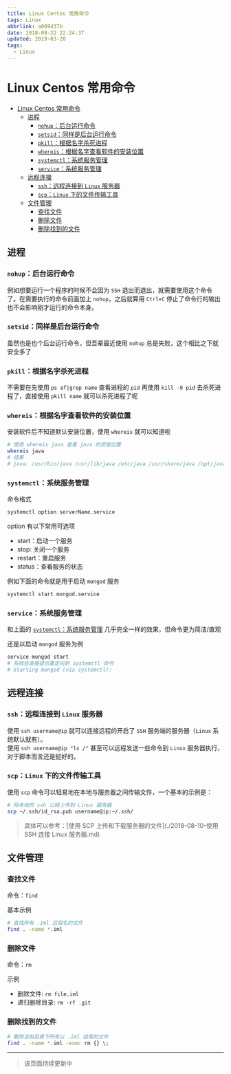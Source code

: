```yaml
---
title: Linux Centos 常用命令
tags: Linux
abbrlink: a069437b
date: 2018-08-22 22:24:37
updated: 2019-03-20
tags: 
  - Linux
---
```


# Linux Centos 常用命令

- [Linux Centos 常用命令](#linux-centos-常用命令)
  - [进程](#进程)
    - [`nohup`：后台运行命令](#nohup后台运行命令)
    - [`setsid`：同样是后台运行命令](#setsid同样是后台运行命令)
    - [`pkill`：根据名字杀死进程](#pkill根据名字杀死进程)
    - [`whereis`：根据名字查看软件的安装位置](#whereis根据名字查看软件的安装位置)
    - [`systemctl`：系统服务管理](#systemctl系统服务管理)
    - [`service`：系统服务管理](#service系统服务管理)
  - [远程连接](#远程连接)
    - [`ssh`：远程连接到 `Linux` 服务器](#ssh远程连接到-linux-服务器)
    - [`scp`：`Linux` 下的文件传输工具](#scplinux-下的文件传输工具)
  - [文件管理](#文件管理)
    - [查找文件](#查找文件)
    - [删除文件](#删除文件)
    - [删除找到的文件](#删除找到的文件)

## 进程

### `nohup`：后台运行命令

例如想要运行一个程序的时候不会因为 `SSH` 退出而退出，就需要使用这个命令了。在需要执行的命令前面加上 `nohup`，之后就算用 `Ctrl+C` 停止了命令行的输出也不会影响刚才运行的命令本身。

### `setsid`：同样是后台运行命令

虽然也是也个后台运行命令，但吾辈最近使用 `nohup` 总是失败，这个相比之下就安全多了

### `pkill`：根据名字杀死进程

不需要在先使用 `ps ef|grep name` 查看进程的 `pid` 再使用 `kill -9 pid` 去杀死进程了，直接使用 `pkill name` 就可以杀死进程了呢

### `whereis`：根据名字查看软件的安装位置

安装软件后不知道默认安装位置，使用 `whereis` 就可以知道啦

```bash
# 使用 whereis java 查看 java 的安装位置
whereis java
# 结果
# java: /usr/bin/java /usr/lib/java /etc/java /usr/share/java /opt/java/jdk1.8.0_171/bin/java /opt/java/jdk1.8.0_171/jre/bin/java /usr/share/man/man1/java.1.gz
```

### `systemctl`：系统服务管理

命令格式

```bash
systemctl option serverName.service
```

option 有以下常用可选项

- start：启动一个服务
- stop: 关闭一个服务
- restart：重启服务
- status：查看服务的状态

例如下面的命令就是用于启动 `mongod` 服务

```bash
systemctl start mongod.service
```

### `service`：系统服务管理

和上面的 [`systemctl`：系统服务管理](#systemctl系统服务管理) 几乎完全一样的效果，但命令更为简洁/直观

还是以启动 `mongod` 服务为例

```bash
service mongod start
# 系统会直接提示重定向到 systemctl 命令
# Starting mongod (via systemctl):
```

## 远程连接

### `ssh`：远程连接到 `Linux` 服务器

使用 `ssh username@ip` 就可以连接远程的开启了 `SSH` 服务端的服务器（`Linux` 系统默认就有）。  
使用 `ssh username@ip "ls /"` 甚至可以远程发送一些命令到 `Linux` 服务器执行，对于脚本而言还是挺好的。

### `scp`：`Linux` 下的文件传输工具

使用 `scp` 命令可以轻易地在本地与服务器之间传输文件，一个基本的示例是：

```bash
# 将本地的 ssh 公钥上传到 Linux 服务器
scp ~/.ssh/id_rsa.pub username@ip:~/.ssh/
```

> 具体可以参考：[使用 SCP 上传和下载服务器的文件](./2018-08-10-使用 SSH 连接 Linux 服务器.md)

## 文件管理

### 查找文件

命令：`find`

基本示例

```sh
# 查找所有 .iml 后缀名的文件
find . -name *.iml
```

### 删除文件

命令：`rm`

示例

- 删除文件: `rm file.iml`
- 递归删除目录: `rm -rf .git`

### 删除找到的文件

```sh
# 删除当前目录下所有以 .iml 结尾的文件
find . -name *.iml -exec rm {} \;
```

---

> 该页面持续更新中
